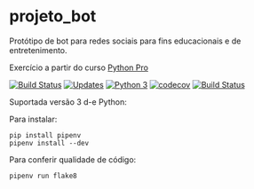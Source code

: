 # projeto_bot
Protótipo de bot para redes sociais para fins educacionais e de entretenimento. 

Exercício a partir do curso [Python Pro](https://www.python.pro.br/)

[![Build Status](https://travis-ci.org/pythonprobr/libpythonpro.svg?branch=master)](https://travis-ci.org/pythonprobr/libpythonpro)
[![Updates](https://pyup.io/repos/github/pythonprobr/libpythonpro/shield.svg)](https://pyup.io/repos/github/pythonprobr/libpythonpro/)
[![Python 3](https://pyup.io/repos/github/pythonprobr/libpythonpro/python-3-shield.svg)](https://pyup.io/repos/github/pythonprobr/libpythonpro/)
[![codecov](https://codecov.io/gh/pythonprobr/libpythonpro/branch/master/graph/badge.svg)](https://codecov.io/gh/pythonprobr/libpythonpro)
[![Build Status](https://travis-ci.org/cydlos/projeto_bot.svg?branch=master)](https://travis-ci.org/cydlos/projeto_bot)

Suportada versão 3 d-e Python:

Para instalar:

```console
pip install pipenv
pipenv install --dev
```

Para conferir qualidade de código:

```console
pipenv run flake8
```
